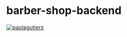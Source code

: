 # barber-shop-backend
[![paolagutierz](https://circleci.com/github/paolagutierz/barber-shop-backend.svg?style=svg)](https://app.circleci.com/pipelines/github/paolagutierz/barber-shop-backend/10/workflows/c4bba0fb-54c8-4b47-a601-43f74201e9ac)